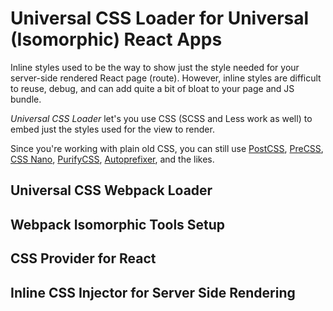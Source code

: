 # Universal CSS Loader for Universal (Isomorphic) React Apps

Inline styles used to be the way to show just the style needed for your server-side rendered React page (route). However, inline styles are difficult to reuse, debug, and can add quite a bit of bloat to your page and JS bundle. 

*Universal CSS Loader* let's you use CSS (SCSS and Less work as well) to embed just the styles used for the view to render. 

Since you're working with plain old CSS, you can still use [PostCSS](http://postcss.org/), [PreCSS](https://github.com/jonathantneal/precss), [CSS Nano](http://cssnano.co/), [PurifyCSS](purifycss), [Autoprefixer](https://github.com/postcss/autoprefixer), and the likes. 

## Universal CSS Webpack Loader

## Webpack Isomorphic Tools Setup

## CSS Provider for React

## Inline CSS Injector for Server Side Rendering
